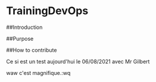 # TrainingDevOps

##Introduction

##Purpose

##How to contribute

Ce si est un test aujourd'hui le 06/08/2021 avec Mr Gilbert


waw c'est magnifique.:wq

